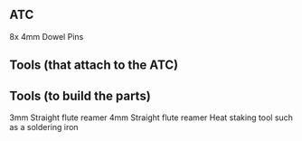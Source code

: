 ## ATC
8x 4mm Dowel Pins



## Tools (that attach to the ATC)


## Tools (to build the parts)
3mm Straight flute reamer
4mm Straight flute reamer
Heat staking tool such as a soldering iron

